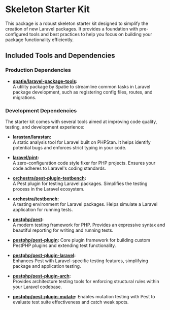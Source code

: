 # Skeleton Starter Kit

This package is a robust skeleton starter kit designed to simplify the creation of new Laravel packages. It provides a foundation with pre-configured tools and best practices to help you focus on building your package functionality efficiently.

## Included Tools and Dependencies

### Production Dependencies
- **[spatie/laravel-package-tools](https://github.com/spatie/laravel-package-tools):**  
  A utility package by Spatie to streamline common tasks in Laravel package development, such as registering config files, routes, and migrations.

### Development Dependencies
The starter kit comes with several tools aimed at improving code quality, testing, and development experience:

- **[larastan/larastan](https://github.com/nunomaduro/larastan):**  
  A static analysis tool for Laravel built on PHPStan. It helps identify potential bugs and enforces strict typing in your code.

- **[laravel/pint](https://github.com/laravel/pint):**  
  A zero-configuration code style fixer for PHP projects. Ensures your code adheres to Laravel's coding standards.

- **[orchestra/pest-plugin-testbench](https://github.com/orchestral/testbench):**  
  A Pest plugin for testing Laravel packages. Simplifies the testing process in the Laravel ecosystem.

- **[orchestra/testbench](https://github.com/orchestral/testbench):**  
  A testing environment for Laravel packages. Helps simulate a Laravel application for running tests.

- **[pestphp/pest](https://pestphp.com):**  
  A modern testing framework for PHP. Provides an expressive syntax and beautiful reporting for writing and running tests.

- **[pestphp/pest-plugin](https://github.com/pestphp/pest-plugin):**
  Core plugin framework for building custom PestPHP plugins and extending test functionality.

- **[pestphp/pest-plugin-laravel](https://github.com/pestphp/pest-plugin-laravel):**  
  Enhances Pest with Laravel-specific testing features, simplifying package and application testing.

- **[pestphp/pest-plugin-arch](https://github.com/pestphp/pest-plugin-arch):**  
  Provides architecture testing tools for enforcing structural rules within your Laravel codebase.

- **[pestphp/pest-plugin-mutate](https://github.com/pestphp/pest-plugin-mutate):**
  Enables mutation testing with Pest to evaluate test suite effectiveness and catch weak spots.

